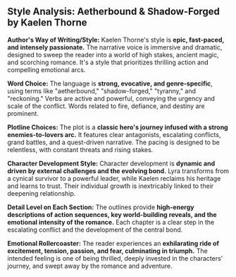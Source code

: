 ## Style Analysis: Aetherbound & Shadow-Forged by Kaelen Thorne

**Author's Way of Writing/Style:** Kaelen Thorne's style is **epic, fast-paced, and intensely passionate.** The narrative voice is immersive and dramatic, designed to sweep the reader into a world of high stakes, ancient magic, and scorching romance. It's a style that prioritizes thrilling action and compelling emotional arcs.

**Word Choice:** The language is **strong, evocative, and genre-specific**, using terms like "aetherbound," "shadow-forged," "tyranny," and "reckoning." Verbs are active and powerful, conveying the urgency and scale of the conflict. Words related to fire, defiance, and destiny are prominent.

**Plotline Choices:** The plot is a **classic hero's journey infused with a strong enemies-to-lovers arc.** It features clear antagonists, escalating conflicts, grand battles, and a quest-driven narrative. The pacing is designed to be relentless, with constant threats and rising stakes.

**Character Development Style:** Character development is **dynamic and driven by external challenges and the evolving bond.** Lyra transforms from a cynical survivor to a powerful leader, while Kaelen reclaims his heritage and learns to trust. Their individual growth is inextricably linked to their deepening relationship.

**Detail Level on Each Section:** The outlines provide **high-energy descriptions of action sequences, key world-building reveals, and the emotional intensity of the romance.** Each chapter is a clear step in the escalating conflict and the development of the central bond.

**Emotional Rollercoaster:** The reader experiences an **exhilarating ride of excitement, tension, passion, and fear, culminating in triumph.** The intended feeling is one of being thrilled, deeply invested in the characters' journey, and swept away by the romance and adventure.